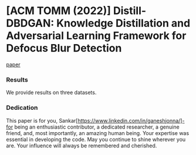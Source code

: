 # [ACM TOMM (2022)] Distill-DBDGAN: Knowledge Distillation and Adversarial Learning Framework for Defocus Blur Detection
[paper](https://dl.acm.org/doi/pdf/10.1145/3557897)
### Results
We provide results on three datasets.
### Dedication
This paper is for you, Sankar[https://www.linkedin.com/in/ganeshjonna/]-for being an enthusiastic contributor, a dedicated researcher, a genuine friend, and, most importantly, an amazing human being. Your expertise was essential in developing the code. May you continue to shine wherever you are. Your influence will always be remembered and cherished.


